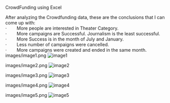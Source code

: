 CrowdFunding using Excel


After analyzing the Crowdfunding data, these are the conclusions that I can come up with:	
·        More people are interested in Theater Category.						
·        More campaigns are Successful. Journalism is the least successful.						
·        More Success is in the month of July and January.						
·        Less number of campaigns were cancelled.						
·        More campaigns were created and ended in the same month.	
images/image1.png
![image1](https://user-images.githubusercontent.com/111449865/223517906-efc5de9b-442a-45b1-88d0-440b356b20b0.png)



images/image2.png
![image2](https://user-images.githubusercontent.com/111449865/223518089-146fd40c-004c-425d-a598-2f254173394f.png)


images/image3.png
![image3](https://user-images.githubusercontent.com/111449865/223518150-9ac7acaa-ea4f-4f3d-9b74-dfc441c960e2.png)


images/image4.png
![image4](https://user-images.githubusercontent.com/111449865/223518184-386589f2-eeed-49d2-a033-0d9b6b18c9fb.png)


images/image5.png
![image5](https://user-images.githubusercontent.com/111449865/223518240-0aa7fa57-d68e-475a-9512-e894b6f7e7d7.png)



						
